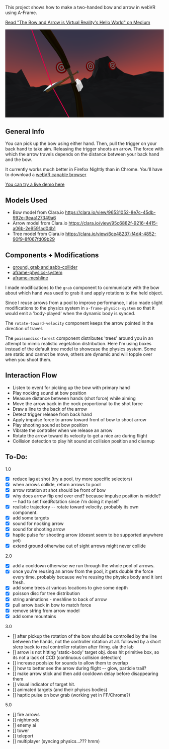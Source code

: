 This project shows how to make a two-handed bow and arrow in webVR using A-Frame.

[Read "The Bow and Arrow is Virtual Reality's Hello World" on Medium](https://medium.com/@jamesbpollack/the-bow-arrow-is-virtual-realitys-hello-world-b0556faa3ef8)

![Alt text](captures/cap1.png?raw=true "Taking Aim")

## General Info

You can pick up the bow using either hand.  Then, pull the trigger on your back hand to take aim.  Releasing the trigger shoots an arrow.  The force with which the arrow travels depends on the distance between your back hand and the bow. 

It currently works much better in Firefox Nightly than in Chrome.  You'll have to download a [webVR capable browser](https://webvr.info/)

[You can try a live demo here](https://imgntn.github.io/jBow/)

## Models Used

- Bow model from Clara.io https://clara.io/view/96531052-8e7c-45db-992e-9eaa127349a6
- Arrow model from Clara.io https://clara.io/view/95c6882f-9216-4415-a06b-2e9591ad04b1
- Tree model from Clara.io https://clara.io/view/6ce48237-f4d4-4852-90f9-8f067fd09b29

## Components + Modifications

- [ground, grab and aabb-collider](https://github.com/aframevr/aframe/tree/master/examples/showcase/tracked-controls/components)
- [aframe-physics-system](https://github.com/donmccurdy/aframe-physics-system)
- [aframe-meshline](https://github.com/andreasplesch/aframe-meshline-component)

I made modifications to the ```grab``` component to communicate with the bow about which hand was used to grab it and apply rotations to the held object.

Since I reuse arrows from a pool to improve performance, I also made slight modifications to the physics system in ```a-frame-physics-system``` so that it would emit a 'body-played' when the dynamic body is synced.

The ```rotate-toward-velocity``` component keeps the arrow pointed in the direction of travel.

The ```poissondisc-forest``` component distributes 'trees' around you in an attempt to mimic realistic vegetation distribution.  Here I'm using boxes instead of the default tree model to showcase the physics system.  Some are static and cannot be move, others are dynamic and will topple over when you shoot them.

## Interaction Flow 

- Listen to event for picking up the bow with primary hand
- Play nocking sound at bow position
- Measure distance between hands (shot force) while aiming
- Move the arrow back in the nock proportional to the shot force
- Draw a line to the back of the arrow
- Detect trigger release from back hand
- Apply impulse force to arrow toward front of bow to shoot arrow
- Play shooting sound at bow position
- Vibrate the controller when we release an arrow
- Rotate the arrow toward its velocity to get a nice arc during flight
- Collision detection to play hit sound at collision position and cleanup

## To-Do:

1.0
- [x] reduce lag at shot (try a pool, try more specific selectors)
- [x] when arrows collide, return arrows to pool
- [x] arrow rotation at shot should be front of bow
- [x] why does arrow flip end over end?  because impulse position is middle? -- had to set fixedRotation since i'm doing it myself
- [x] realistic trajectory -- rotate toward velocity. probably its own component. 
- [x] add some targets
- [x] sound for nocking arrow
- [x] sound for shooting arrow
- [x] haptic pulse for shooting arrow (doesnt seem to be supported anywhere yet)
- [x] extend ground otherwise out of sight arrows might never collide

2.0
- [x] add a cooldown otherwise we run through the whole pool of arrows.
- [x] once you're reusing an arrow from the pool, it gets double the force every time.  probably because we're reusing the physics body and it isnt fresh. 
- [x] add some trees at various locations to give some depth 
- [x] poisson disc for tree distribution
- [x] string animations - meshline to back of arrow 
- [x] pull arrow back in bow to match force
- [x] remove string from arrow model
- [x] add some mountains

3.0
- [] after pickup the rotation of the bow should be controlled by the line between the hands, not the controller rotation at all. followed by a short slerp back to real controller rotation after firing.  ala the lab
- [] arrow is not hitting 'static-body' target obj.  does hit primitive box, so its not a lack of CCD (continuous collision detection)
- [] increase poolsize for sounds to allow them to overlap
- [] how to better see the arrow during flight -- glow, particle trail?
- [] make arrow stick and then add cooldown delay before disappearing them
- [] visual indicator of target hit.  
- [] animated targets (and their phyiscs bodies)
- [] haptic pulse on bow grab (working yet in FF/Chrome?)

5.0
- [] fire arrows
- [] nightmode
- [] enemy ai
- [] tower
- [] teleport
- [] multiplayer (syncing physics...??? hmm)
